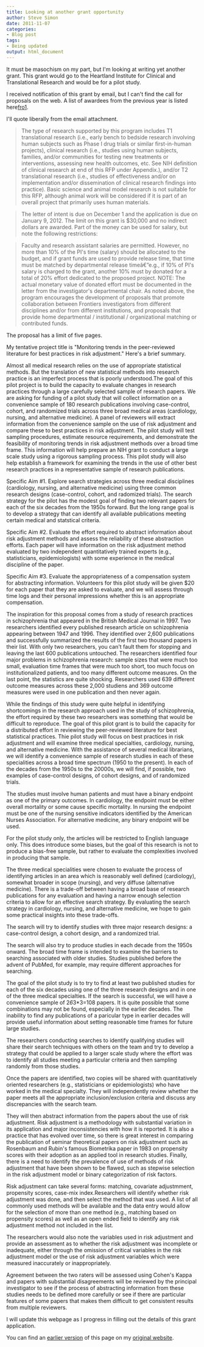 ```yaml
---
title: Looking at another grant opportunity
author: Steve Simon
date: 2011-11-07
categories:
- Blog post
tags:
- Being updated
output: html_document
---
```


It must be masochism on my part, but I'm looking at writing yet another grant. This grant would go to the Heartland Institute for Clinical and Translational Research and would be for a pilot study.

<!---More--->

I received notification of this grant by email, but I can't find the call for proposals on the web. A list of awardees from the previous year is listed here[fro1].

I'll quote liberally from the email attachment.

> The type of research supported by this program includes T1 translational research (i.e., early bench to bedside research involving human subjects such as Phase I drug trials or similar first-in-human projects), clinical research (i.e., studies using human subjects, families, and/or communities for testing new treatments or interventions, assessing new health outcomes, etc. See NIH definition of clinical research at end of this RFP under Appendix.), and/or T2 translational research (i.e., studies of effectiveness and/or on implementation and/or dissemination of clinical research findings into practice). Basic science and animal model research is not suitable for this RFP, although animal work will be considered if it is part of an overall project that primarily uses human materials.

> The letter of intent is due on December 1 and the application is due on January 9, 2012. The limit on this grant is $30,000 and no indirect dollars are awarded. Part of the money can be used for salary, but note the following restrictions:

> Faculty and research assistant salaries are permitted. However, no more than 10% of the PI's time (salary) should be allocated to the budget, and if grant funds are used to provide release time, that time must be matched by departmental release timeâ€”e.g., if 10% of PI's salary is charged to the grant, another 10% must by donated for a total of 20% effort dedicated to the proposed project. NOTE: The actual monetary value of donated effort must be documented in the letter from the investigator's departmental chair. As noted above, the program encourages the development of proposals that promote collaboration between Frontiers investigators from different disciplines and/or from different institutions, and proposals that provide home departmental / institutional / organizational matching or contributed funds.

The proposal has a limit of five pages.

My tentative project title is "Monitoring trends in the peer-reviewed literature for best practices in risk adjustment." Here's a brief summary.

Almost all medical research relies on the use of appropriate statistical methods. But the translation of new statistical methods into research practice is an imperfect process that is poorly understood.The goal of this pilot project is to build the capacity to evaluate changes in research practices through a large carefully selected sample of research papers. We are asking for funding of a pilot study that will collect information on a convenience sample of 180 research publications involving case-control, cohort, and randomized trials across three broad medical areas (cardiology, nursing, and alternative medicine). A panel of reviewers will extract information from the convenience sample on the use of risk adjustment and compare these to best practices in risk adjustment. The pilot study will test sampling procedures, estimate resource requirements, and demonstrate the feasibility of monitoring trends in risk adjustment methods over a broad time frame. This information will help prepare an NIH grant to conduct a large scale study using a rigorous sampling process. This pilot study will also help establish a framework for examining the trends in the use of other best research practices in a representative sample of research publications.

Specific Aim #1. Explore search strategies across three medical disciplines (cardiology, nursing, and alternative medicine) using three common research designs (case-control, cohort, and radomized trials). The search strategy for the pilot has the modest goal of finding two relevant papers for each of the six decades from the 1950s forward. But the long range goal is to develop a strategy that can identify all available publications meeting certain medical and statstical criteria.

Specific Aim #2. Evaluate the effort required to abstract information about risk adjustment methods and assess the reliability of these abstraction efforts. Each paper will have information on the risk adjustment method evaluated by two independent quantitatively trained experts (e.g., statisticians, epidemiologists) with some experience in the medical discipline of the paper.

Specific Aim #3. Evaluate the appropriateness of a compensation system for abstracting information. Volunteers for this pilot study will be given $20 for each paper that they are asked to evaluate, and we will assess through time logs and their personal impressions whether this is an appropriate compensation.

The inspiration for this proposal comes from a study of research practices in schizophrenia that appeared in the British Medical Journal in 1997. Two researchers identified every published research article on schizophrenia appearing between 1947 and 1996. They identified over 2,600 publications and successfully summarized the results of the first two thousand papers in their list. With only two researchers, you can't fault them for stopping and leaving the last 600 publications untouched. The researchers identified four major problems in schizophrenia research: sample sizes that were much too small, evaluation time frames that were much too short, too much focus on institutionalized patients, and too many different outcome measures. On the last point, the statistics are quite shocking. Researchers used 639 different outcome measures across these 2,000 studiens and 369 outcome measures were used in one publication and then never again.

While the findings of this study were quite helpful in identifying shortcomings in the research approach used in the study of schizophrenia, the effort required by these two researchers was something that would be difficult to reproduce. The goal of this pilot grant is to build the capacity for a distributed effort in reviewing the peer-reviewed literature for best statistical practices. Thie pilot study will focus on best practices in risk adjustment and will examine three medical specialties, cardiology, nursing, and alternative medicine. With the assistance of several medical librarians, we will identify a convenience sample of research studies in each of these specialities across a broad time spectrum (1950 to the present). In each of the decades from the 1950s to the 20000s, we will find, if possible, two examples of case-control designs, of cohort designs, and of randomized trials.

The studies must involve human patients and must have a binary endpoint as one of the primary outcomes. In cardiology, the endpoint must be either overall mortality or some cause specific mortality. In nursing the endpoint must be one of the nursing sensitive indicators identified by the American Nurses Association. For alternative medicine, any binary endpoint will be used.

For the pilot study only, the articles will be restricted to English language only. This does introduce some biases, but the goal of this research is not to produce a bias-free sample, but rather to evaluate the complexities involved in producing that sample.

The three medical specialities were chosen to evaluate the process of identifying articles in an area which is reasonably well defined (cardiology), somewhat broader in scope (nursing), and very diffuse (alternative medicine). There is a trade-off between having a broad base of research publications for any evaluation and having a narrow enough selection criteria to allow for an effective search strategy. By evaluating the search strategy in cardiology, nursing, and alternative medicine, we hope to gain some practical insights into these trade-offs.

The search will try to identify studies with three major research designs: a case-control design, a cohort design, and a randomized trial.

The search will also try to produce studies in each decade from the 1950s onward. The broad time frame is intended to examine the barriers to searching associated with older studies. Studies published before the advent of PubMed, for example, may require different approaches for searching.

The goal of the pilot study is to try to find at least two published studies for each of the six decades using one of the three research designs and in one of the three medical specialties. If the search is successful, we will have a convenience sample of 2*6*3*3=108 papers. It is quite possible that some combinations may not be found, especially in the earlier decades. The inability to find any publications of a paricular type in earlier decades will provide useful information about setting reasonable time frames for future large studies.

The researchers conducting searches to identify qualifying studies will share their search techniques with others on the team and try to develop a strategy that could be applied to a larger scale study where the effort was to identify all studies meeting a particular criteria and then sampling randomly from those studies.

Once the papers are identified, two copies will be shared with quantitatively oriented researchers (e.g., statisticians or epidemiologists) who have worked in the medical specialty. They will independently review whether the paper meets all the appropriate inclusion/exclusion criteria and discuss any discrepancies with the search team.

They will then abstract information from the papers about the use of risk adjustment. Risk adjustment is a methodology with substantial variation in its application and major inconsistencies with how it is reported. It is also a practice that has evolved over time, so there is great interest in comparing the publication of seminar theoretical papers on risk adjustment such as Rosenbaum and Rubin's famous Biometrika paper in 1983 on propensity scores with their adoption as an applied tool in research studies. Finally, there is a need to identify the prevalence of use of methods of risk adjustment that have been shown to be flawed, such as stepwise selection in the risk adjustment model or binary categorization of risk factors.

Risk adjustment can take several forms: matching, covariate adjustmment, propensity scores, case-mix index.Researchers will identify whether risk adjustment was done, and then select the method that was used. A list of all commonly used methods will be available and the data entry would allow for the selection of more than one method (e.g., matching based on propensity scores) as well as an open ended field to identify any risk adjustment method not included in the list.

The researchers would also note the variables used in risk adjustment and provide an assessment as to whether the risk adjustment was incomplete or inadequate, either through the omission of critical variables in the risk adjustment model or the use of risk adjustment variables which were measured inaccurately or inappropriately.

Agreement between the two raters will be assessed using Cohen's Kappa and papers with substantial disagreements will be reviewed by the principal investigator to see if the process of abstracting information from these studies needs to be defined more carefully or see if there are particular features of some papers that makes them difficult to get consistent results from multiple reviewers.

I will update this webpage as I progress in filling out the details of this grant application.

You can find an [earlier version][sim1] of this page on my [original website][sim2].

[sim1]: http://www.pmean.com/11/PilotGrant.html
[sim2]: http://www.pmean.com/original_site.html 

[fro1]: http://www.kumc.edu/frontiers/pilot-studies-grant-awards.html